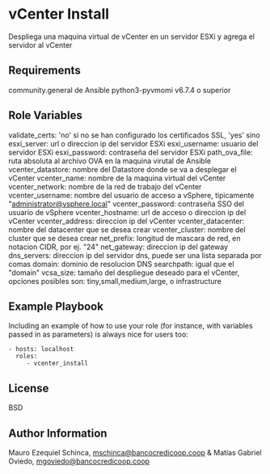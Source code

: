 vCenter Install
=========
Despliega una maquina virtual de vCenter en un servidor ESXi y agrega el servidor al vCenter

Requirements
------------
community.general de Ansible
python3-pyvmomi v6.7.4 o superior

Role Variables
--------------
validate_certs: 'no' si no se han configurado los certificados SSL, 'yes' sino
esxi_server: url o direccion ip del servidor ESXi
esxi_username: usuario del servidor ESXi
esxi_password: contraseña del servidor ESXi
path_ova_file: ruta absoluta al archivo OVA en la maquina virutal de Ansible
vcenter_datastore: nombre del Datastore donde se va a desplegar el vCenter
vcenter_name: nombre de la maquina virtual del vCenter
vcenter_network: nombre de la red de trabajo del vCenter
vcenter_username: nombre del usuario de acceso a vSphere, tipicamente "administrator@vsphere.local"
vcenter_password: contraseña SSO del usuario de vSphere
vcenter_hostname: url de acceso o direccion ip del vCenter
vcenter_address: direccion ip del vCenter
vcenter_datacenter: nombre del datacenter que se desea crear
vcenter_cluster: nombre del cluster que se desea crear
net_prefix: longitud de mascara de red, en notacion CIDR, por ej. "24"
net_gateway: direccion ip del gateway
dns_servers: direccion ip del servidor dns, puede ser una lista separada por comas
domain: dominio de resolucion DNS
searchpath: igual que el "domain"
vcsa_size: tamaño del despliegue deseado para el vCenter, opciones posibles son: tiny,small,medium,large, o infrastructure

Example Playbook
----------------

Including an example of how to use your role (for instance, with variables passed in as parameters) is always nice for users too:

    - hosts: localhost
      roles:
         - vcenter_install

License
-------

BSD

Author Information
------------------

Mauro Ezequiel Schinca, mschinca@bancocredicoop.coop & Matías Gabriel Oviedo, mgoviedo@bancocredicoop.coop

